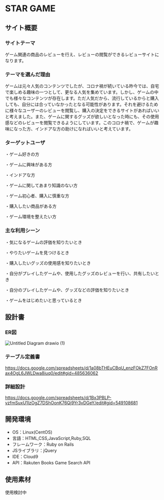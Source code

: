# STAR GAME

## サイト概要

### サイトテーマ
ゲーム関連の商品のレビューを行え、レビューの閲覧ができるレビューサイトになります。

### テーマを選んだ理由
ゲームは元々人気のコンテンツでしたが、コロナ禍が続いている昨今では、自宅で楽しめる趣味の一つとして、更なる人気を集めています。しかし、ゲームの中でも様々なコンテンツが存在します。ただ人気だから、流行しているからと購入しても、自分には合っていなかったとなる可能性があります。それを避けるために様々なユーザーのレビューを閲覧し、購入の決定をできるサイトがあればいいと考えました。また、ゲームに関するグッズが欲しいとなった時にも、その使用感などのレビューを閲覧できるようにしています。このコロナ禍で、ゲームが趣味になった方、インドアな方の助けになればいいと考えています。

### ターゲットユーザ

・ゲーム好きの方

・ゲームに興味がある方

・インドアな方

・ゲームに関してあまり知識のない方

・ゲーム初心者、購入に慎重な方

・購入したい商品がある方

・ゲーム環境を整えたい方

### 主な利用シーン
・気になるゲームの評価を知りたいとき

・やりたいゲームを見つけるとき

・購入したいグッズの使用感を知りたいとき

・自分がプレイしたゲームや、使用したグッズのレビューを行い、共有したいとき

・自分のプレイしたゲームや、グッズなどの評価を知りたいとき

・ゲームをはじめたいと思っているとき

## 設計書
### ER図
![Untitled Diagram drawio (1)](https://user-images.githubusercontent.com/106648206/182537453-72341415-9be5-4024-abd6-a0fa58204d7f.png)



### テーブル定義書

https://docs.google.com/spreadsheets/d/1a08bTHEuCBqU_enzFOkZ7FOnRax4OgL6JWLDwa8iuq0/edit#gid=485636062

### 詳細設計

https://docs.google.com/spreadsheets/d/1Bx3PBLP-vzfmSuxU1IzOgZ7DShOonK76Qj9Yr3vDGeY/edit#gid=549108681

## 開発環境
- OS：Linux(CentOS)
- 言語：HTML,CSS,JavaScript,Ruby,SQL
- フレームワーク：Ruby on Rails
- JSライブラリ：jQuery
- IDE：Cloud9
- API：Rakuten Books Game Search API

## 使用素材
使用検討中

